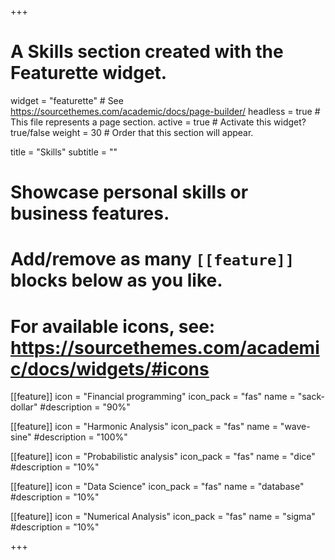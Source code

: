 +++
# A Skills section created with the Featurette widget.
widget = "featurette"  # See https://sourcethemes.com/academic/docs/page-builder/
headless = true  # This file represents a page section.
active = true  # Activate this widget? true/false
weight = 30  # Order that this section will appear.

title = "Skills"
subtitle = ""

# Showcase personal skills or business features.
# 
# Add/remove as many `[[feature]]` blocks below as you like.
# 
# For available icons, see: https://sourcethemes.com/academic/docs/widgets/#icons

[[feature]]
  icon = "Financial programming"
  icon_pack = "fas"
  name = "sack-dollar"
  #description = "90%"
  
[[feature]]
  icon = "Harmonic Analysis"
  icon_pack = "fas"
  name = "wave-sine"
  #description = "100%"  
  
[[feature]]
  icon = "Probabilistic analysis"
  icon_pack = "fas"
  name = "dice"
  #description = "10%"

[[feature]]
  icon = "Data Science"
  icon_pack = "fas"
  name = "database"
  #description = "10%"

[[feature]]
  icon = "Numerical Analysis"
  icon_pack = "fas"
  name = "sigma"
  #description = "10%"

+++
